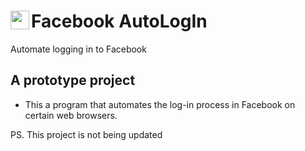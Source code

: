 # <img src="https://github.com/Schwarz-Sterben/faceLogin/public/img/logo.png" width="30" align="left">Facebook AutoLogIn

Automate logging in to Facebook

## A prototype project

* This a program that automates the log-in process in Facebook on certain web browsers.

PS. This project is not being updated
